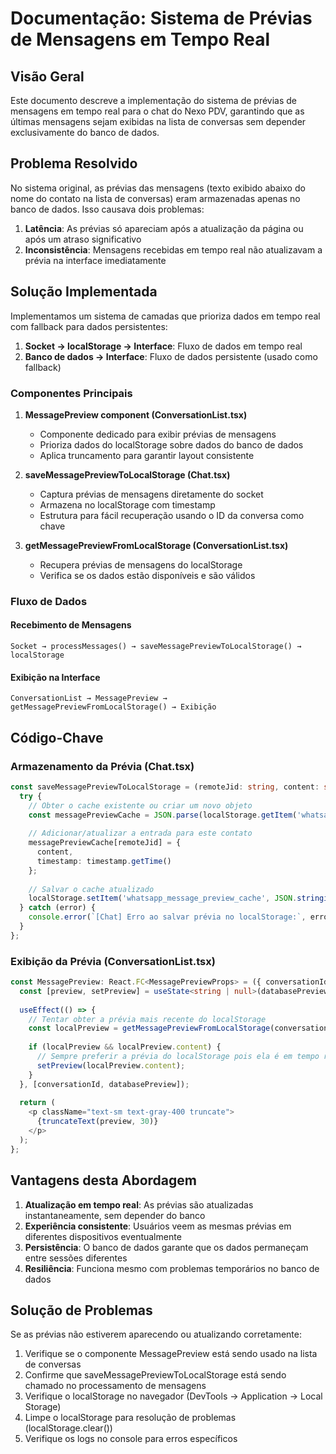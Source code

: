 # Documentação: Sistema de Prévias de Mensagens em Tempo Real

## Visão Geral

Este documento descreve a implementação do sistema de prévias de mensagens em tempo real para o chat do Nexo PDV, garantindo que as últimas mensagens sejam exibidas na lista de conversas sem depender exclusivamente do banco de dados.

## Problema Resolvido

No sistema original, as prévias das mensagens (texto exibido abaixo do nome do contato na lista de conversas) eram armazenadas apenas no banco de dados. Isso causava dois problemas:

1. **Latência**: As prévias só apareciam após a atualização da página ou após um atraso significativo
2. **Inconsistência**: Mensagens recebidas em tempo real não atualizavam a prévia na interface imediatamente

## Solução Implementada

Implementamos um sistema de camadas que prioriza dados em tempo real com fallback para dados persistentes:

1. **Socket → localStorage → Interface**: Fluxo de dados em tempo real
2. **Banco de dados → Interface**: Fluxo de dados persistente (usado como fallback)

### Componentes Principais

1. **MessagePreview component (ConversationList.tsx)**
   - Componente dedicado para exibir prévias de mensagens
   - Prioriza dados do localStorage sobre dados do banco de dados
   - Aplica truncamento para garantir layout consistente

2. **saveMessagePreviewToLocalStorage (Chat.tsx)**
   - Captura prévias de mensagens diretamente do socket
   - Armazena no localStorage com timestamp
   - Estrutura para fácil recuperação usando o ID da conversa como chave

3. **getMessagePreviewFromLocalStorage (ConversationList.tsx)**
   - Recupera prévias de mensagens do localStorage
   - Verifica se os dados estão disponíveis e são válidos

### Fluxo de Dados

#### Recebimento de Mensagens
```
Socket → processMessages() → saveMessagePreviewToLocalStorage() → localStorage
```

#### Exibição na Interface
```
ConversationList → MessagePreview → getMessagePreviewFromLocalStorage() → Exibição
```

## Código-Chave

### Armazenamento da Prévia (Chat.tsx)
```typescript
const saveMessagePreviewToLocalStorage = (remoteJid: string, content: string, timestamp: Date) => {
  try {
    // Obter o cache existente ou criar um novo objeto
    const messagePreviewCache = JSON.parse(localStorage.getItem('whatsapp_message_preview_cache') || '{}');
    
    // Adicionar/atualizar a entrada para este contato
    messagePreviewCache[remoteJid] = {
      content,
      timestamp: timestamp.getTime()
    };
    
    // Salvar o cache atualizado
    localStorage.setItem('whatsapp_message_preview_cache', JSON.stringify(messagePreviewCache));
  } catch (error) {
    console.error(`[Chat] Erro ao salvar prévia no localStorage:`, error);
  }
};
```

### Exibição da Prévia (ConversationList.tsx)
```typescript
const MessagePreview: React.FC<MessagePreviewProps> = ({ conversationId, databasePreview }) => {
  const [preview, setPreview] = useState<string | null>(databasePreview || null);
  
  useEffect(() => {
    // Tentar obter a prévia mais recente do localStorage
    const localPreview = getMessagePreviewFromLocalStorage(conversationId);
    
    if (localPreview && localPreview.content) {
      // Sempre preferir a prévia do localStorage pois ela é em tempo real
      setPreview(localPreview.content);
    }
  }, [conversationId, databasePreview]);
  
  return (
    <p className="text-sm text-gray-400 truncate">
      {truncateText(preview, 30)}
    </p>
  );
};
```

## Vantagens desta Abordagem

1. **Atualização em tempo real**: As prévias são atualizadas instantaneamente, sem depender do banco
2. **Experiência consistente**: Usuários veem as mesmas prévias em diferentes dispositivos eventualmente
3. **Persistência**: O banco de dados garante que os dados permaneçam entre sessões diferentes
4. **Resiliência**: Funciona mesmo com problemas temporários no banco de dados

## Solução de Problemas

Se as prévias não estiverem aparecendo ou atualizando corretamente:

1. Verifique se o componente MessagePreview está sendo usado na lista de conversas
2. Confirme que saveMessagePreviewToLocalStorage está sendo chamado no processamento de mensagens
3. Verifique o localStorage no navegador (DevTools → Application → Local Storage)
4. Limpe o localStorage para resolução de problemas (localStorage.clear())
5. Verifique os logs no console para erros específicos
